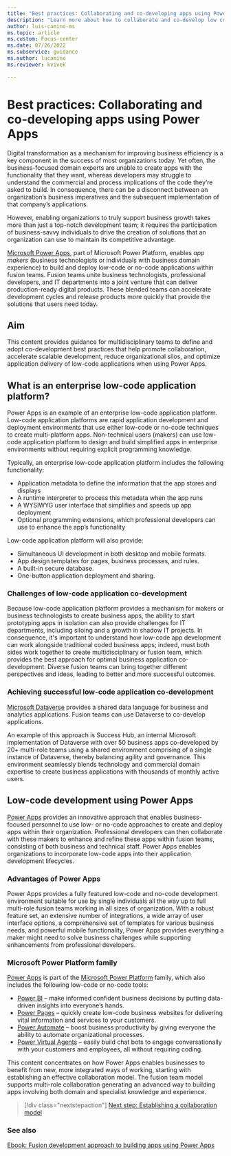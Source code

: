 ```yaml
---
title: "Best practices: Collaborating and co-developing apps using Power Apps | Microsoft Docs"
description: "Learn more about how to collaborate and co-develop low code apps in Power Apps."
author: luis-camino-ms
ms.topic: article
ms.custom: Focus-center
ms.date: 07/26/2022
ms.subservice: guidance
ms.author: lucamino
ms.reviewer: kvivek

---
```


# Best practices: Collaborating and co-developing apps using Power Apps 

Digital transformation as a mechanism for improving business efficiency is a key component in the success of most organizations today. Yet often, the business-focused domain experts are unable to create apps with the functionality that they want, whereas developers may struggle to understand the commercial and process implications of the code they’re asked to build. In consequence, there can be a disconnect between an organization’s business imperatives and the subsequent implementation of that company’s applications.

However, enabling organizations to truly support business growth takes more than just a top-notch development team; it requires the participation of business-savvy individuals to drive the creation of solutions that an organization can use to maintain its competitive advantage. 

[Microsoft Power Apps](https://powerplatform.microsoft.com/power-apps/), part of Microsoft Power Platform, enables *app makers* (business technologists or individuals with business domain experience) to build and deploy low-code or no-code applications within fusion teams. Fusion teams unite business technologists, professional developers, and IT departments into a joint venture that can deliver production-ready digital products. These blended teams can accelerate development cycles and release products more quickly that provide the solutions that users need today. 

## Aim

This content provides guidance for multidisciplinary teams to define and adopt co-development best practices that help promote collaboration, accelerate scalable development, reduce organizational silos, and optimize application delivery of low-code applications when using Power Apps. 

## What is an enterprise low-code application platform?
Power Apps is an example of an enterprise low-code application platform. Low-code application platforms are rapid application development and deployment environments that use either low-code or no-code techniques to create multi-platform apps. Non-technical users (makers) can use  low-code application platform to design and build simplified apps in enterprise environments without requiring explicit programming knowledge. 

Typically, an enterprise  low-code application platform includes the following functionality:
- Application metadata to define the information that the app stores and displays
- A runtime interpreter to process this metadata when the app runs
- A WYSIWYG user interface that simplifies and speeds up app deployment 
- Optional programming extensions, which professional developers can use to enhance the app’s functionality

Low-code application platform will also provide:
- Simultaneous UI development in both desktop and mobile formats.
- App design templates for pages, business processes, and rules. 
- A built-in secure database.
- One-button application deployment and sharing.


### Challenges of low-code application co-development
Because low-code application platform provides a mechanism for makers or business technologists to create business apps, the ability to start prototyping apps in isolation can also provide challenges for IT departments, including siloing and a growth in shadow IT projects. In consequence, it's important to understand how low-code app development can work alongside traditional coded business apps; indeed, must both sides work together to create multidisciplinary or fusion team, which provides the best approach for optimal business application co-development. Diverse fusion teams can bring together different perspectives and ideas, leading to better and more successful outcomes.

### Achieving successful low-code application co-development
[Microsoft Dataverse](/power-apps/maker/data-platform/data-platform-intro) provides a shared data language for business and analytics applications. Fusion teams can use Dataverse to co-develop applications. 

An example of this approach is Success Hub, an internal Microsoft implementation of Dataverse with over 50 business apps co-developed by 20+ multi-role teams using a shared environment comprising of a single instance of Dataverse, thereby balancing agility and governance. This environment seamlessly blends technology and commercial domain expertise to create business applications with thousands of monthly active users.

## Low-code development using Power Apps
[Power Apps](https://powerplatform.microsoft.com/power-apps/) provides an innovative approach that enables business-focused personnel to use low- or no-code approaches to create and deploy apps within their organization. Professional developers can then collaborate with these makers to enhance and refine these apps within fusion teams, consisting of both business and technical staff. Power Apps enables organizations to incorporate low-code apps into their application development lifecycles. 

### Advantages of Power Apps

Power Apps provides a fully featured low-code and no-code development environment suitable for use by single individuals all the way up to full multi-role fusion teams working in all sizes of organization. With a robust feature set, an extensive number of integrations, a wide array of user interface options, a comprehensive set of templates for various business needs, and powerful mobile functionality, Power Apps provides everything a maker might need to solve business challenges while supporting enhancements from professional developers. 

### Microsoft Power Platform family

[Power Apps](https://powerplatform.microsoft.com/power-apps/) is part of the [Microsoft Power Platform](https://powerplatform.microsoft.com/) family, which also includes the following low-code or no-code tools:
- [Power BI](https://powerplatform.microsoft.com/power-bi/) – make informed confident business decisions by putting data-driven insights into everyone’s hands.
- [Power Pages](https://powerpages.microsoft.com/) – quickly create low-code business websites for delivering vital information and services to your customers.
- [Power Automate](https://powerplatform.microsoft.com/power-automate/) – boost business productivity by giving everyone the ability to automate organizational processes.
- [Power Virtual Agents](https://powerplatform.microsoft.com/power-virtual-agents/) – easily build chat bots to engage conversationally with your customers and employees, all without requiring coding.

This content concentrates on how Power Apps enables businesses to benefit from new, more integrated ways of working, starting with establishing an effective collaboration model. The fusion team model supports multi-role collaboration generating an advanced way to building apps involving both domain and specialist knowledge and experience.


> [!div class="nextstepaction"]
> [Next step: Establishing a collaboration model](collaboration.md)

### See also

[Ebook: Fusion development approach to building apps using Power Apps](../fusion-dev-ebook/index.md)
